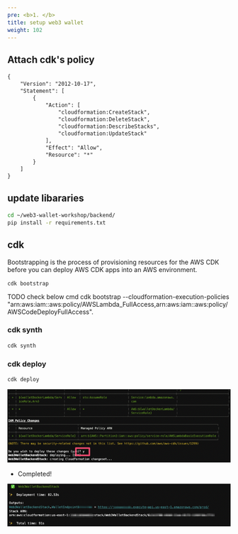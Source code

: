 ```yaml
---
pre: <b>1. </b>
title: setup web3 wallet
weight: 102
---
```



## Attach cdk's policy

```
{
    "Version": "2012-10-17",
    "Statement": [
        {
            "Action": [
                "cloudformation:CreateStack",
                "cloudformation:DeleteStack",
                "cloudformation:DescribeStacks",
                "cloudformation:UpdateStack"
            ],
            "Effect": "Allow",
            "Resource": "*"
        }
    ]
}
```

## update libararies

```bash
cd ~/web3-wallet-workshop/backend/
pip install -r requirements.txt
```

## cdk

Bootstrapping is the process of provisioning resources for the AWS CDK before you can deploy AWS CDK apps into an AWS environment.

```
cdk bootstrap
```

TODO check below cmd
cdk bootstrap --cloudformation-execution-policies "arn:aws:iam::aws:policy/AWSLambda_FullAccess,arn:aws:iam::aws:policy/AWSCodeDeployFullAccess".



### cdk synth

```bash
cdk synth
```


### cdk deploy

```bash
cdk deploy
```

![cdk deploy](/contents/static/01-setup-web3-wallet/00-setup-cdk/01-cdk-deploy.png)

- Completed!

![cdk deploy](/contents/static/01-setup-web3-wallet/00-setup-cdk/02-cdk-output.png)
